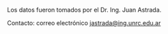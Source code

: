 Los datos fueron tomados por el Dr. Ing. Juan Astrada. 

Contacto: correo electrónico jastrada@ing.unrc.edu.ar
